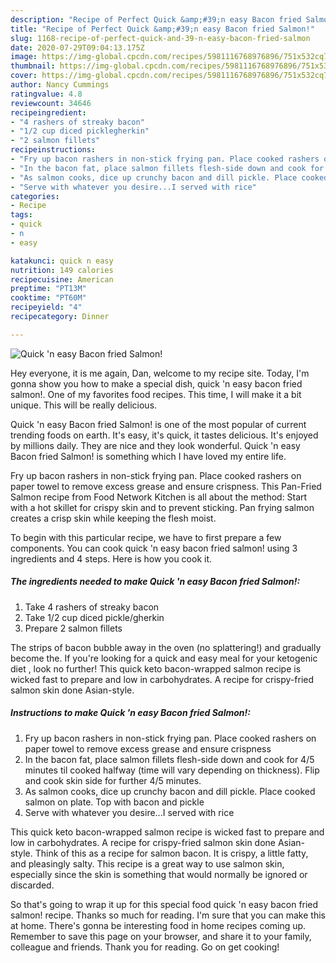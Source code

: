 ```yaml
---
description: "Recipe of Perfect Quick &amp;#39;n easy Bacon fried Salmon!"
title: "Recipe of Perfect Quick &amp;#39;n easy Bacon fried Salmon!"
slug: 1168-recipe-of-perfect-quick-and-39-n-easy-bacon-fried-salmon
date: 2020-07-29T09:04:13.175Z
image: https://img-global.cpcdn.com/recipes/5981116768976896/751x532cq70/quick-n-easy-bacon-fried-salmon-recipe-main-photo.jpg
thumbnail: https://img-global.cpcdn.com/recipes/5981116768976896/751x532cq70/quick-n-easy-bacon-fried-salmon-recipe-main-photo.jpg
cover: https://img-global.cpcdn.com/recipes/5981116768976896/751x532cq70/quick-n-easy-bacon-fried-salmon-recipe-main-photo.jpg
author: Nancy Cummings
ratingvalue: 4.8
reviewcount: 34646
recipeingredient:
- "4 rashers of streaky bacon"
- "1/2 cup diced picklegherkin"
- "2 salmon fillets"
recipeinstructions:
- "Fry up bacon rashers in non-stick frying pan. Place cooked rashers on paper towel to remove excess grease and ensure crispness"
- "In the bacon fat, place salmon fillets flesh-side down and cook for 4/5 minutes til cooked halfway (time will vary depending on thickness). Flip and cook skin side for further 4/5 minutes."
- "As salmon cooks, dice up crunchy bacon and dill pickle. Place cooked salmon on plate. Top with bacon and pickle"
- "Serve with whatever you desire...I served with rice"
categories:
- Recipe
tags:
- quick
- n
- easy

katakunci: quick n easy 
nutrition: 149 calories
recipecuisine: American
preptime: "PT13M"
cooktime: "PT60M"
recipeyield: "4"
recipecategory: Dinner

---
```



![Quick &#39;n easy Bacon fried Salmon!](https://img-global.cpcdn.com/recipes/5981116768976896/751x532cq70/quick-n-easy-bacon-fried-salmon-recipe-main-photo.jpg)

Hey everyone, it is me again, Dan, welcome to my recipe site. Today, I'm gonna show you how to make a special dish, quick &#39;n easy bacon fried salmon!. One of my favorites food recipes. This time, I will make it a bit unique. This will be really delicious.

Quick &#39;n easy Bacon fried Salmon! is one of the most popular of current trending foods on earth. It's easy, it's quick, it tastes delicious. It's enjoyed by millions daily. They are nice and they look wonderful. Quick &#39;n easy Bacon fried Salmon! is something which I have loved my entire life.

Fry up bacon rashers in non-stick frying pan. Place cooked rashers on paper towel to remove excess grease and ensure crispness. This Pan-Fried Salmon recipe from Food Network Kitchen is all about the method: Start with a hot skillet for crispy skin and to prevent sticking. Pan frying salmon creates a crisp skin while keeping the flesh moist.


To begin with this particular recipe, we have to first prepare a few components. You can cook quick &#39;n easy bacon fried salmon! using 3 ingredients and 4 steps. Here is how you cook it.

<!--inarticleads1-->

##### The ingredients needed to make Quick &#39;n easy Bacon fried Salmon!:

1. Take 4 rashers of streaky bacon
1. Take 1/2 cup diced pickle/gherkin
1. Prepare 2 salmon fillets


The strips of bacon bubble away in the oven (no splattering!) and gradually become the. If you&#39;re looking for a quick and easy meal for your ketogenic diet , look no further! This quick keto bacon-wrapped salmon recipe is wicked fast to prepare and low in carbohydrates. A recipe for crispy-fried salmon skin done Asian-style. 

<!--inarticleads2-->

##### Instructions to make Quick &#39;n easy Bacon fried Salmon!:

1. Fry up bacon rashers in non-stick frying pan. Place cooked rashers on paper towel to remove excess grease and ensure crispness
1. In the bacon fat, place salmon fillets flesh-side down and cook for 4/5 minutes til cooked halfway (time will vary depending on thickness). Flip and cook skin side for further 4/5 minutes.
1. As salmon cooks, dice up crunchy bacon and dill pickle. Place cooked salmon on plate. Top with bacon and pickle
1. Serve with whatever you desire...I served with rice


This quick keto bacon-wrapped salmon recipe is wicked fast to prepare and low in carbohydrates. A recipe for crispy-fried salmon skin done Asian-style. Think of this as a recipe for salmon bacon. It is crispy, a little fatty, and pleasingly salty. This recipe is a great way to use salmon skin, especially since the skin is something that would normally be ignored or discarded. 

So that's going to wrap it up for this special food quick &#39;n easy bacon fried salmon! recipe. Thanks so much for reading. I'm sure that you can make this at home. There's gonna be interesting food in home recipes coming up. Remember to save this page on your browser, and share it to your family, colleague and friends. Thank you for reading. Go on get cooking!
